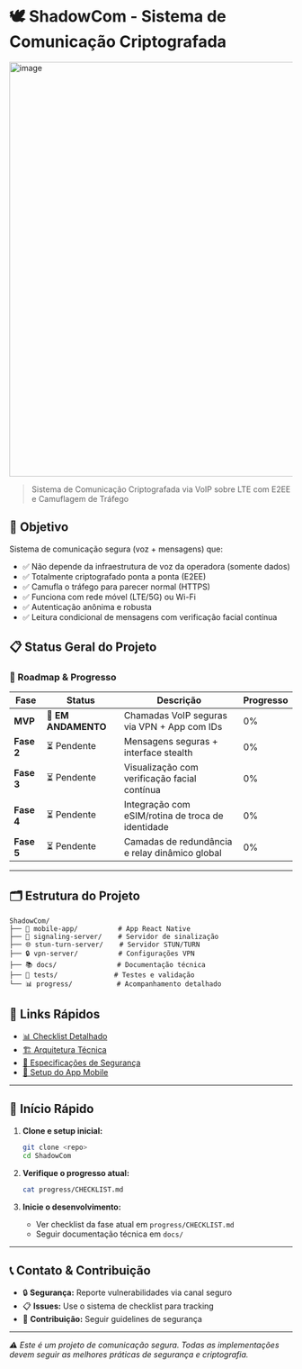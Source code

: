 # 🕊️ ShadowCom - Sistema de Comunicação Criptografada
<img width="736" height="736" alt="image" src="https://github.com/user-attachments/assets/2c3bd86f-f5ca-4383-a213-4f939cec601c" />


> Sistema de Comunicação Criptografada via VoIP sobre LTE com E2EE e Camuflagem de Tráfego

## 🎯 Objetivo

Sistema de comunicação segura (voz + mensagens) que:
- ✅ Não depende da infraestrutura de voz da operadora (somente dados)
- ✅ Totalmente criptografado ponta a ponta (E2EE)
- ✅ Camufla o tráfego para parecer normal (HTTPS)
- ✅ Funciona com rede móvel (LTE/5G) ou Wi-Fi
- ✅ Autenticação anônima e robusta
- ✅ Leitura condicional de mensagens com verificação facial contínua

## 📋 Status Geral do Projeto

### 🚀 Roadmap & Progresso

| Fase | Status | Descrição | Progresso |
|------|--------|-----------|-----------|
| **MVP** | 🔄 **EM ANDAMENTO** | Chamadas VoIP seguras via VPN + App com IDs | 0% |
| **Fase 2** | ⏳ Pendente | Mensagens seguras + interface stealth | 0% |
| **Fase 3** | ⏳ Pendente | Visualização com verificação facial contínua | 0% |
| **Fase 4** | ⏳ Pendente | Integração com eSIM/rotina de troca de identidade | 0% |
| **Fase 5** | ⏳ Pendente | Camadas de redundância e relay dinâmico global | 0% |

---

## 🗂️ Estrutura do Projeto

```
ShadowCom/
├── 📱 mobile-app/          # App React Native
├── 🔧 signaling-server/    # Servidor de sinalização
├── 🌐 stun-turn-server/    # Servidor STUN/TURN
├── 🔒 vpn-server/          # Configurações VPN
├── 📚 docs/               # Documentação técnica
├── 🧪 tests/              # Testes e validação
└── 📊 progress/           # Acompanhamento detalhado
```

## 🔗 Links Rápidos

- [📊 Checklist Detalhado](./progress/CHECKLIST.md)
- [🏗️ Arquitetura Técnica](./docs/ARCHITECTURE.md)
- [🔐 Especificações de Segurança](./docs/SECURITY.md)
- [📱 Setup do App Mobile](./mobile-app/README.md)

---

## 🚀 Início Rápido

1. **Clone e setup inicial:**
   ```bash
   git clone <repo>
   cd ShadowCom
   ```

2. **Verifique o progresso atual:**
   ```bash
   cat progress/CHECKLIST.md
   ```

3. **Inicie o desenvolvimento:**
   - Ver checklist da fase atual em `progress/CHECKLIST.md`
   - Seguir documentação técnica em `docs/`

---

## 📞 Contato & Contribuição

- 🔒 **Segurança:** Reporte vulnerabilidades via canal seguro
- 📋 **Issues:** Use o sistema de checklist para tracking
- 🤝 **Contribuição:** Seguir guidelines de segurança

---

*⚠️ Este é um projeto de comunicação segura. Todas as implementações devem seguir as melhores práticas de segurança e criptografia.* 
